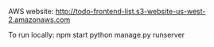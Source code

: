 AWS website: http://todo-frontend-list.s3-website-us-west-2.amazonaws.com

To run locally:
npm start
python manage.py runserver
